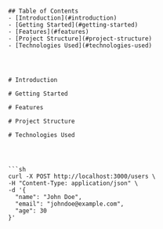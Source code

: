 
```

## Table of Contents
- [Introduction](#introduction)
- [Getting Started](#getting-started)
- [Features](#features)
- [Project Structure](#project-structure)
- [Technologies Used](#technologies-used)




# Introduction

# Getting Started

# Features 

# Project Structure

# Technologies Used 




```sh
curl -X POST http://localhost:3000/users \
-H "Content-Type: application/json" \
-d '{
  "name": "John Doe",
  "email": "johndoe@example.com",
  "age": 30
}'
```
